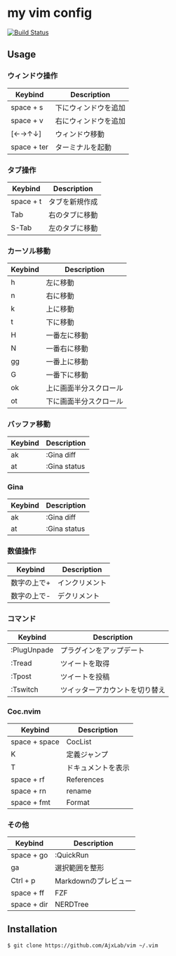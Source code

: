 my vim config
==============

[![Build Status](https://api.travis-ci.org/AjxLab/vim.svg?branch=master)](https://travis-ci.org/AjxLab/vim)

## Usage
### ウィンドウ操作
Keybind       | Description
--------------|-----------------------------
space + s     | 下にウィンドウを追加
space + v     | 右にウィンドウを追加
[←→↑↓]       | ウィンドウ移動
space + ter   | ターミナルを起動

### タブ操作
Keybind       | Description
--------------|-----------------------------
space + t     | タブを新規作成
Tab           | 右のタブに移動
S-Tab         | 左のタブに移動

### カーソル移動
Keybind       | Description
--------------|-----------------------------
h             | 左に移動
n             | 右に移動
k             | 上に移動
t             | 下に移動
H             | 一番左に移動
N             | 一番右に移動
gg            | 一番上に移動
G             | 一番下に移動
ok            | 上に画面半分スクロール
ot            | 下に画面半分スクロール

### バッファ移動
Keybind       | Description
--------------|-----------------------------
ak            | :Gina diff
at            | :Gina status

### Gina
Keybind       | Description
--------------|-----------------------------
ak            | :Gina diff
at            | :Gina status

### 数値操作
Keybind       | Description
--------------|-----------------------------
数字の上で+   | インクリメント
数字の上で-   | デクリメント

### コマンド
Keybind       | Description
--------------|-----------------------------
:PlugUnpade   | プラグインをアップデート
:Tread        | ツイートを取得
:Tpost        | ツイートを投稿
:Tswitch      | ツイッターアカウントを切り替え

### Coc.nvim
Keybind       | Description
--------------|-----------------------------
space + space | CocList
K             | 定義ジャンプ
T             | ドキュメントを表示
space + rf    | References
space + rn    | rename
space + fmt   | Format

### その他
Keybind       | Description
--------------|-----------------------------
space + go    | :QuickRun
ga            | 選択範囲を整形
Ctrl + p      | Markdownのプレビュー
space + ff    | FZF
space + dir   | NERDTree

## Installation
```sh
$ git clone https://github.com/AjxLab/vim ~/.vim
```
